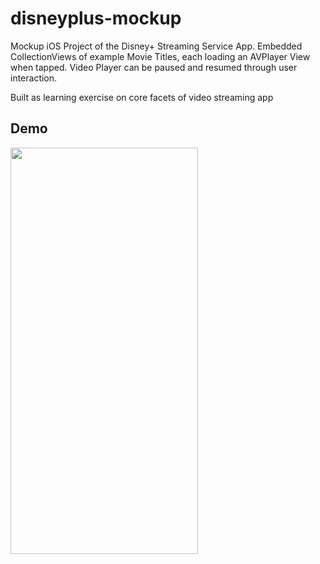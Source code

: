 # disneyplus-mockup
Mockup iOS Project of the Disney+ Streaming Service App. Embedded CollectionViews of example Movie Titles, each loading an AVPlayer View when tapped. Video Player can be paused and resumed through user interaction.

Built as learning exercise on core facets of video streaming app

## Demo
<img src="/demo/disneyplusmockup.gif" width="300" height="650"/>
